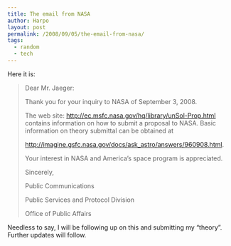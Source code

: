 ```yaml
---
title: The email from NASA
author: Harpo
layout: post
permalink: /2008/09/05/the-email-from-nasa/
tags:
  - random
  - tech
---
```

Here it is:

> Dear Mr. Jaeger:
> 
> Thank you for your inquiry to NASA of September 3, 2008.
> 
> The web site: http://ec.msfc.nasa.gov/hq/library/unSol-Prop.html contains information on how to submit a proposal to NASA. Basic information on theory submittal can be obtained at
> 
> http://imagine.gsfc.nasa.gov/docs/ask_astro/answers/960908.html.
> 
> Your interest in NASA and America’s space program is appreciated.
> 
> Sincerely,
> 
> Public Communications
> 
> Public Services and Protocol Division
> 
> Office of Public Affairs

Needless to say, I will be following up on this and submitting my &#8220;theory&#8221;.  Further updates will follow.